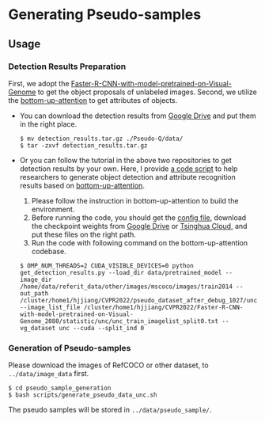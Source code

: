 # Generating Pseudo-samples

## Usage

### Detection Results Preparation
First, we adopt the [Faster-R-CNN-with-model-pretrained-on-Visual-Genome](https://github.com/shilrley6/Faster-R-CNN-with-model-pretrained-on-Visual-Genome) to get the object proposals of unlabeled images. Second, we utilize the [bottom-up-attention](https://github.com/MILVLG/bottom-up-attention.pytorch) to get attributes of objects.

- You can download the detection results from [Google Drive](https://drive.google.com/file/d/1rC2TEnLlQe-URGRh5_rpmGGExvQDFcZV/view?usp=sharing) and put them in the right place.

    ```
    $ mv detection_results.tar.gz ./Pseudo-Q/data/
    $ tar -zxvf detection_results.tar.gz
    ```

- Or you can follow the tutorial in the above two repositories to get detection results by your own. Here, I provide [a code script](get_detection_results.py) to help researchers to generate object detection and attribute recognition results based on [bottom-up-attention](https://github.com/MILVLG/bottom-up-attention.pytorch). 
    
    1. Please follow the instruction in bottom-up-attention to build the environment.
    1. Before running the code, you should get the [config file](extract-bua-caffe-r152.yaml), download the checkpoint weights from [Google Drive](https://drive.google.com/file/d/10oU4Zr06YOX7PlgJ8rDpNjXwXgupNNUL/view?usp=sharing) or [Tsinghua Cloud](https://cloud.tsinghua.edu.cn/f/7410b68588b342c481f6/), and put these files on the right path.
    1. Run the code with following command on the bottom-up-attention codebase.


    ```
    $ OMP_NUM_THREADS=2 CUDA_VISIBLE_DEVICES=0 python get_detection_results.py --load_dir data/pretrained_model --image_dir /home/data/referit_data/other/images/mscoco/images/train2014 --out_path /cluster/home1/hjjiang/CVPR2022/pseudo_dataset_after_debug_1027/unc/r152_attr_detection_results/ --image_list_file /cluster/home1/hjjiang/CVPR2022/Faster-R-CNN-with-model-pretrained-on-Visual-Genome_2080/statistic/unc/unc_train_imagelist_split0.txt --vg_dataset unc --cuda --split_ind 0
    ```

### Generation of Pseudo-samples
Please download the images of RefCOCO or other dataset, to ```../data/image_data``` first.

```
$ cd pseudo_sample_generation
$ bash scripts/generate_pseudo_data_unc.sh
```

The pseudo samples will be stored in ```../data/pseudo_sample/```.



